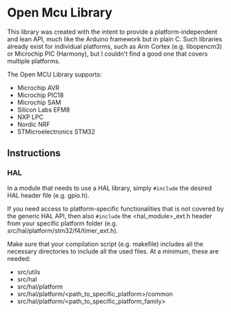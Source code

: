 # Open Mcu Library
This library was created with the intent to provide a platform-independent and lean API, much like the Arduino framework but in plain C. Such libraries already exist for individual platforms, such as Arm Cortex (e.g. libopencm3) or Microchip PIC (Harmony), but I couldn't find a good one that covers multiple platforms.

The Open MCU Library supports:
* Microchip AVR
* Microchip PIC18
* Microchip SAM
* Silicon Labs EFM8
* NXP LPC
* Nordic NRF
* STMicroelectronics STM32

## Instructions
### HAL
In a module that needs to use a HAL library, simply `#include` the desired HAL header file (e.g. gpio.h). 

If you need access to platform-specific functionalities that is not covered by the generic HAL API, then also `#include` the <hal_module>_ext.h header from your specific platform folder (e.g. src/hal/platform/stm32/f4/timer_ext.h).

Make sure that your compilation script (e.g. makefile) includes all the necessary directories to include all the used files. At a minimum, these are needed:
* src/utils
* src/hal
* src/hal/platform
* src/hal/platform/<path_to_specific_platform>/common
* src/hal/platform/<path_to_specific_platform_family>
